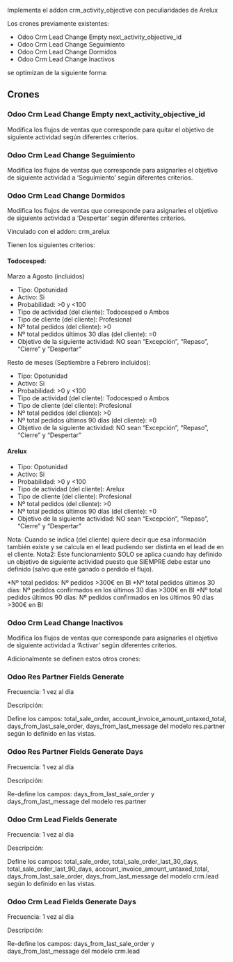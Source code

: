 Implementa el addon crm_activity_objective con peculiaridades de Arelux

Los crones previamente existentes:
- Odoo Crm Lead Change Empty next_activity_objective_id
- Odoo Crm Lead Change Seguimiento
- Odoo Crm Lead Change Dormidos
- Odoo Crm Lead Change Inactivos

se optimizan de la siguiente forma:


## Crones
### Odoo Crm Lead Change Empty next_activity_objective_id
Modifica los flujos de ventas que corresponde para quitar el objetivo de siguiente actividad según diferentes criterios.

### Odoo Crm Lead Change Seguimiento
Modifica los flujos de ventas que corresponde para asignarles el objetivo de siguiente actividad a ‘Seguimiento’ según diferentes criterios.

### Odoo Crm Lead Change Dormidos
Modifica los flujos de ventas que corresponde para asignarles el objetivo de siguiente actividad a ‘Despertar’ según diferentes criterios.

Vinculado con el addon: crm_arelux 

Tienen los siguientes criterios:

#### Todocesped:

Marzo a Agosto (incluidos)
  - Tipo: Opotunidad
  - Activo: Si
  - Probabilidad: >0 y <100
  - Tipo de actividad (del cliente): Todocesped o Ambos
  - Tipo de cliente (del cliente): Profesional
  - Nº total pedidos (del cliente): >0
  - Nº total pedidos últimos 30 días (del cliente): =0
  - Objetivo de la siguiente actividad: NO sean “Excepción”, “Repaso”, “Cierre” y “Despertar”

Resto de meses (Septiembre a Febrero incluidos):
  - Tipo: Opotunidad
  - Activo: Si
  - Probabilidad: >0 y <100
  - Tipo de actividad (del cliente): Todocesped o Ambos
  - Tipo de cliente (del cliente): Profesional
  - Nº total pedidos (del cliente): >0
  - Nº total pedidos últimos 90 días (del cliente): =0
  - Objetivo de la siguiente actividad: NO sean “Excepción”, “Repaso”, “Cierre” y “Despertar”

#### Arelux

  - Tipo: Opotunidad
  - Activo: Si
  - Probabilidad: >0 y <100
  - Tipo de actividad (del cliente): Arelux
  - Tipo de cliente (del cliente): Profesional
  - Nº total pedidos (del cliente): >0
  - Nº total pedidos últimos 90 días (del cliente): =0
  - Objetivo de la siguiente actividad: NO sean “Excepción”, “Repaso”, “Cierre” y “Despertar”

Nota: Cuando se indica (del cliente) quiere decir que esa información también existe y se calcula en el lead pudiendo ser distinta en el lead de en el cliente.
Nota2: Este funcionamiento SOLO se aplica cuando hay definido un objetivo de siguiente actividad puesto que SIEMPRE debe estar uno definido (salvo que esté ganado o perdido el flujo).

*Nº total pedidos: Nº pedidos >300€ en BI
*Nº total pedidos últimos 30 días: Nº pedidos confirmados en los últimos 30 días >300€ en BI
*Nº total pedidos últimos 90 días: Nº pedidos confirmados en los últimos 90 días >300€ en BI


### Odoo Crm Lead Change Inactivos
Modifica los flujos de ventas que corresponde para asignarles el objetivo de siguiente actividad a ‘Activar’ según diferentes criterios.


Adicionalmente se definen estos otros crones:

### Odoo Res Partner Fields Generate
Frecuencia: 1 vez al día

Descripción:

Define los campos: total_sale_order, account_invoice_amount_untaxed_total, days_from_last_sale_order, days_from_last_message del modelo res.partner según lo definido en las vistas.

### Odoo Res Partner Fields Generate Days
Frecuencia: 1 vez al día

Descripción:

Re-define los campos: days_from_last_sale_order y days_from_last_message del modelo res.partner

### Odoo Crm Lead Fields Generate
Frecuencia: 1 vez al día

Descripción:

Define los campos: total_sale_order, total_sale_order_last_30_days, total_sale_order_last_90_days, account_invoice_amount_untaxed_total, days_from_last_sale_order, days_from_last_message del modelo crm.lead según lo definido en las vistas.

### Odoo Crm Lead Fields Generate Days
Frecuencia: 1 vez al día

Descripción:

Re-define los campos: days_from_last_sale_order y days_from_last_message del modelo crm.lead
